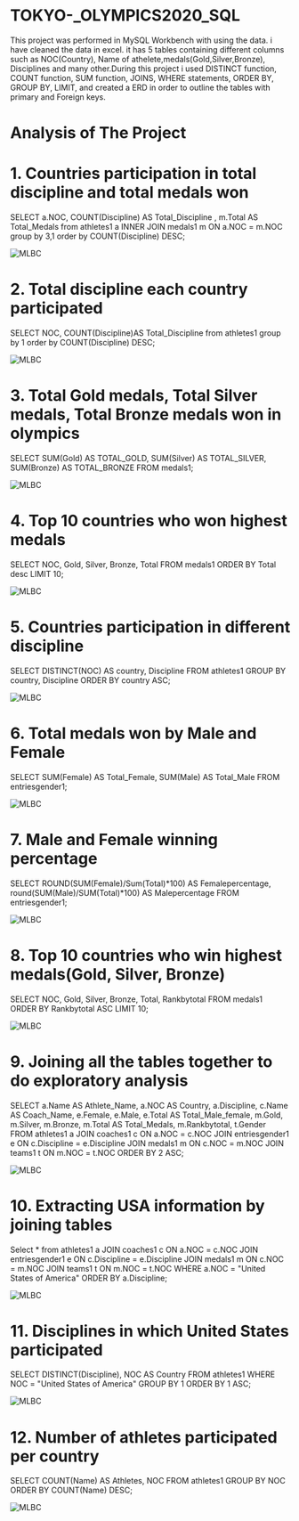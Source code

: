 # TOKYO-_OLYMPICS2020_SQL


This project was performed in MySQL Workbench with using the data. i have cleaned the data in excel. it has 5 tables containing different columns such as NOC(Country), Name of athelete,medals(Gold,Silver,Bronze), Disciplines and many other.During this project i used DISTINCT function, COUNT function, SUM function, JOINS, WHERE statements, ORDER BY, GROUP BY, LIMIT, and created a ERD in order to outline the tables with primary and Foreign keys.

# Analysis of The Project

# 1. Countries participation in total discipline and total medals won

   SELECT a.NOC, COUNT(Discipline) AS Total_Discipline , m.Total AS Total_Medals
   from athletes1 a
   INNER JOIN 
   medals1 m ON a.NOC = m.NOC
   group by 3,1
   order by COUNT(Discipline) DESC;

  <img src = "https://github.com/abhilashapanchal22/TOKYO-_OLYMPICS2020_SQL/blob/main/Screenshot%20(31).png" alt = "MLBC">

# 2. Total discipline each country participated

   SELECT NOC, COUNT(Discipline)AS Total_Discipline
   from athletes1
   group by 1
   order by COUNT(Discipline) DESC;
   
   <img src = "https://github.com/abhilashapanchal22/TOKYO-_OLYMPICS2020_SQL/blob/main/Screenshot%20(33).png" alt = "MLBC">
   
# 3. Total Gold medals, Total Silver medals, Total Bronze medals won in olympics
   
   SELECT SUM(Gold) AS TOTAL_GOLD, SUM(Silver) AS TOTAL_SILVER, SUM(Bronze) AS TOTAL_BRONZE
   FROM medals1;

  <img src = "https://github.com/abhilashapanchal22/TOKYO-_OLYMPICS2020_SQL/blob/main/Screenshot%20(35).png" alt = "MLBC">
  
# 4. Top 10 countries who won highest medals

   SELECT NOC, Gold, Silver, Bronze, Total
   FROM medals1
   ORDER BY Total desc
   LIMIT 10;
   
   <img src = "https://github.com/abhilashapanchal22/TOKYO-_OLYMPICS2020_SQL/blob/main/Screenshot%20(37).png" alt = "MLBC">

# 5. Countries participation in different discipline

   SELECT DISTINCT(NOC) AS country, Discipline
   FROM athletes1
   GROUP BY country, Discipline
   ORDER BY country ASC;
   
  <img src = "https://github.com/abhilashapanchal22/TOKYO-_OLYMPICS2020_SQL/blob/main/Screenshot%20(39).png" alt = "MLBC">
   
# 6. Total medals won by Male and Female

   SELECT SUM(Female) AS Total_Female, SUM(Male) AS Total_Male
   FROM entriesgender1;
   
   <img src = "https://github.com/abhilashapanchal22/TOKYO-_OLYMPICS2020_SQL/blob/main/Screenshot%20(41).png" alt = "MLBC">
   
# 7. Male and Female winning percentage

   SELECT ROUND(SUM(Female)/Sum(Total)*100) AS Femalepercentage, round(SUM(Male)/SUM(Total)*100) AS Malepercentage
   FROM entriesgender1;
   
   <img src = "https://github.com/abhilashapanchal22/TOKYO-_OLYMPICS2020_SQL/blob/main/Screenshot%20(44).png" alt = "MLBC">
   
# 8. Top 10 countries who win highest medals(Gold, Silver, Bronze) 

   SELECT NOC, Gold, Silver, Bronze, Total, Rankbytotal 
   FROM medals1
   ORDER BY Rankbytotal ASC
   LIMIT 10;

   <img src = "https://github.com/abhilashapanchal22/TOKYO-_OLYMPICS2020_SQL/blob/main/Screenshot%20(46).png" alt = "MLBC">
   
# 9. Joining all the tables together to do exploratory analysis

   SELECT a.Name AS Athlete_Name, a.NOC AS Country, a.Discipline, c.Name AS Coach_Name, e.Female, e.Male, e.Total AS Total_Male_female, m.Gold, m.Silver, m.Bronze,
   m.Total AS Total_Medals, m.Rankbytotal, t.Gender  
   FROM athletes1 a
   JOIN coaches1 c ON a.NOC = c.NOC
   JOIN entriesgender1 e ON c.Discipline = e.Discipline
   JOIN medals1 m ON c.NOC = m.NOC
   JOIN teams1 t ON m.NOC = t.NOC
   ORDER BY 2 ASC;
     
  <img src = "https://github.com/abhilashapanchal22/TOKYO-_OLYMPICS2020_SQL/blob/main/Screenshot%20(49).png" alt = "MLBC">  
   
   
# 10. Extracting USA information by joining tables
 
   Select * 
   from athletes1 a
   JOIN coaches1 c ON a.NOC = c.NOC
   JOIN entriesgender1 e ON c.Discipline = e.Discipline
   JOIN medals1 m ON c.NOC = m.NOC
   JOIN teams1 t ON m.NOC = t.NOC
   WHERE a.NOC = "United States of America"
   ORDER BY a.Discipline;

  <img src = "https://github.com/abhilashapanchal22/TOKYO-_OLYMPICS2020_SQL/blob/main/Screenshot%20(52).png" alt = "MLBC">  
  
# 11. Disciplines in which United States participated

   SELECT DISTINCT(Discipline), NOC AS Country
   FROM athletes1
   WHERE NOC = "United States of America"
   GROUP BY 1
   ORDER BY 1 ASC;
   
   <img src = "https://github.com/abhilashapanchal22/TOKYO-_OLYMPICS2020_SQL/blob/main/Screenshot%20(54).png" alt = "MLBC">
   
 # 12. Number of athletes participated per country
 
   SELECT COUNT(Name) AS Athletes, NOC 
   FROM athletes1
   GROUP BY NOC
   ORDER BY COUNT(Name) DESC;

   <img src = "https://github.com/abhilashapanchal22/TOKYO-_OLYMPICS2020_SQL/blob/main/Screenshot%20(56).png" alt = "MLBC">
      
